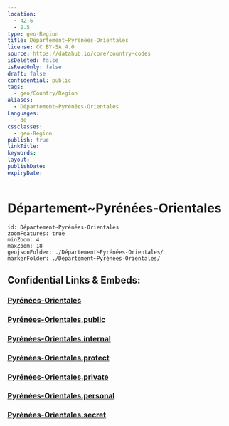 ```yaml
---
location:
  - 42.6
  - 2.5
type: geo-Region
title: Département~Pyrénées-Orientales
license: CC BY-SA 4.0
source: https://datahub.io/core/country-codes
isDeleted: false
isReadOnly: false
draft: false
confidential: public
tags:
  - geo/Country/Region
aliases:
  - Département~Pyrénées-Orientales
Languages:
  - de
cssclasses:
  - geo-Region
publish: true
linkTitle:
keywords:
layout:
publishDate:
expiryDate:
---
```


# Département~Pyrénées-Orientales

```leaflet
id: Département~Pyrénées-Orientales
zoomFeatures: true 
minZoom: 4 
maxZoom: 18
geojsonFolder: ./Département~Pyrénées-Orientales/
markerFolder: ./Département~Pyrénées-Orientales/
```


## Confidential Links & Embeds: 

### [Pyrénées-Orientales](/_Standards/Earth/Continent/Europe/Europe~West/France/regions~France/Occitanie/departments~Occitanie/Pyrénées-Orientales.md) 

### [Pyrénées-Orientales.public](/_public/Earth/Continent/Europe/Europe~West/France/regions~France/Occitanie/departments~Occitanie/Pyrénées-Orientales.public.md) 

### [Pyrénées-Orientales.internal](/_internal/Earth/Continent/Europe/Europe~West/France/regions~France/Occitanie/departments~Occitanie/Pyrénées-Orientales.internal.md) 

### [Pyrénées-Orientales.protect](/_protect/Earth/Continent/Europe/Europe~West/France/regions~France/Occitanie/departments~Occitanie/Pyrénées-Orientales.protect.md) 

### [Pyrénées-Orientales.private](/_private/Earth/Continent/Europe/Europe~West/France/regions~France/Occitanie/departments~Occitanie/Pyrénées-Orientales.private.md) 

### [Pyrénées-Orientales.personal](/_personal/Earth/Continent/Europe/Europe~West/France/regions~France/Occitanie/departments~Occitanie/Pyrénées-Orientales.personal.md) 

### [Pyrénées-Orientales.secret](/_secret/Earth/Continent/Europe/Europe~West/France/regions~France/Occitanie/departments~Occitanie/Pyrénées-Orientales.secret.md)

